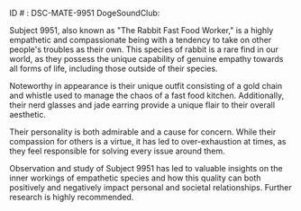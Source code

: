 ID # : DSC-MATE-9951
DogeSoundClub: 

Subject 9951, also known as "The Rabbit Fast Food Worker," is a highly empathetic and compassionate being with a tendency to take on other people's troubles as their own. This species of rabbit is a rare find in our world, as they possess the unique capability of genuine empathy towards all forms of life, including those outside of their species. 

Noteworthy in appearance is their unique outfit consisting of a gold chain and whistle used to manage the chaos of a fast food kitchen. Additionally, their nerd glasses and jade earring provide a unique flair to their overall aesthetic. 

Their personality is both admirable and a cause for concern. While their compassion for others is a virtue, it has led to over-exhaustion at times, as they feel responsible for solving every issue around them. 

Observation and study of Subject 9951 has led to valuable insights on the inner workings of empathetic species and how this quality can both positively and negatively impact personal and societal relationships. Further research is highly recommended.